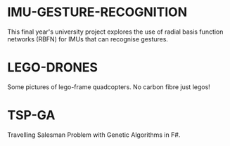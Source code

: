 # IMU-GESTURE-RECOGNITION
This final year's university project explores the use of radial basis function networks (RBFN) for IMUs that can recognise gestures.
 
# LEGO-DRONES
Some pictures of lego-frame quadcopters. No carbon fibre just legos!

# TSP-GA
Travelling Salesman Problem with Genetic Algorithms in F#.

